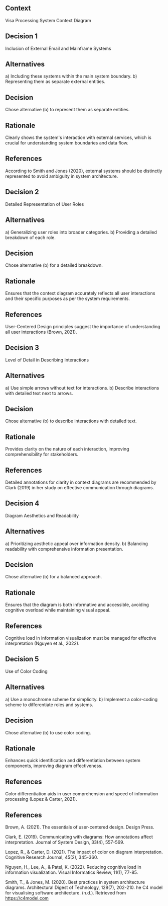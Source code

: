 ## Context

Visa Processing System Context Diagram

## Decision 1

Inclusion of External Email and Mainframe Systems

## Alternatives

a) Including these systems within the main system boundary.
b) Representing them as separate external entities.

## Decision

Chose alternative (b) to represent them as separate entities.

## Rationale

Clearly shows the system's interaction with external services, which is crucial for understanding system boundaries and data flow.

## References

According to Smith and Jones (2020), external systems should be distinctly represented to avoid ambiguity in system architecture.

## Decision 2

Detailed Representation of User Roles

## Alternatives

a) Generalizing user roles into broader categories.
b) Providing a detailed breakdown of each role.

## Decision

Chose alternative (b) for a detailed breakdown.

## Rationale

Ensures that the context diagram accurately reflects all user interactions and their specific purposes as per the system requirements.

## References

User-Centered Design principles suggest the importance of understanding all user interactions (Brown, 2021).

## Decision 3

Level of Detail in Describing Interactions

## Alternatives

a) Use simple arrows without text for interactions.
b) Describe interactions with detailed text next to arrows.

## Decision

Chose alternative (b) to describe interactions with detailed text.

## Rationale

Provides clarity on the nature of each interaction, improving comprehensibility for stakeholders.

## References

Detailed annotations for clarity in context diagrams are recommended by Clark (2019) in her study on effective communication through diagrams.

## Decision 4

Diagram Aesthetics and Readability

## Alternatives

a) Prioritizing aesthetic appeal over information density.
b) Balancing readability with comprehensive information presentation.

## Decision

Chose alternative (b) for a balanced approach.

## Rationale

Ensures that the diagram is both informative and accessible, avoiding cognitive overload while maintaining visual appeal.

## References

Cognitive load in information visualization must be managed for effective interpretation (Nguyen et al., 2022).

## Decision 5

Use of Color Coding

## Alternatives

a) Use a monochrome scheme for simplicity.
b) Implement a color-coding scheme to differentiate roles and systems.

## Decision

Chose alternative (b) to use color coding.

## Rationale

Enhances quick identification and differentiation between system components, improving diagram effectiveness.

## References

Color differentiation aids in user comprehension and speed of information processing (Lopez & Carter, 2021).

## References

Brown, A. (2021). The essentials of user-centered design. Design Press.

Clark, E. (2019). Communicating with diagrams: How annotations affect interpretation. Journal of System Design, 33(4), 557-569.

Lopez, R., & Carter, D. (2021). The impact of color on diagram interpretation. Cognitive Research Journal, 45(2), 345-360.

Nguyen, H., Lee, A., & Patel, K. (2022). Reducing cognitive load in information visualization. Visual Informatics Review, 11(1), 77-85.

Smith, T., & Jones, M. (2020). Best practices in system architecture diagrams. Architectural Digest of Technology, 128(7), 202-210.
he C4 model for visualising software architecture. (n.d.). Retrieved from https://c4model.com
